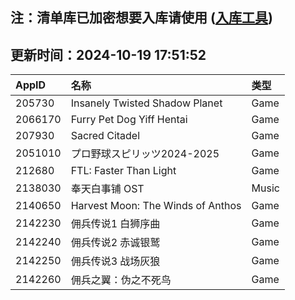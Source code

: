 ## 注：清单库已加密想要入库请使用 ([入库工具](https://github.com/BlankTMing/ManifestAutoUpdate/releases))

## 更新时间：2024-10-19 17:51:52
| AppID | 名称 | 类型  |
| :-------------------- | :----------------------------- | :----------- |
| 205730 | Insanely Twisted Shadow Planet| Game |
| 2066170 | Furry Pet Dog Yiff Hentai| Game |
| 207930 | Sacred Citadel| Game |
| 2051010 | プロ野球スピリッツ2024-2025| Game |
| 212680 | FTL: Faster Than Light| Game |
| 2138030 | 奉天白事铺 OST| Music |
| 2140650 | Harvest Moon: The Winds of Anthos| Game |
| 2142230 | 佣兵传说1 白狮序曲| Game |
| 2142240 | 佣兵传说2 赤诚银鹫| Game |
| 2142250 | 佣兵传说3 战场灰狼| Game |
| 2142260 | 佣兵之翼：伪之不死鸟| Game |
